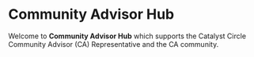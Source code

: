 # Community Advisor Hub

Welcome to **Community Advisor Hub** which supports the Catalyst Circle Community Advisor (CA) Representative and the CA community.

